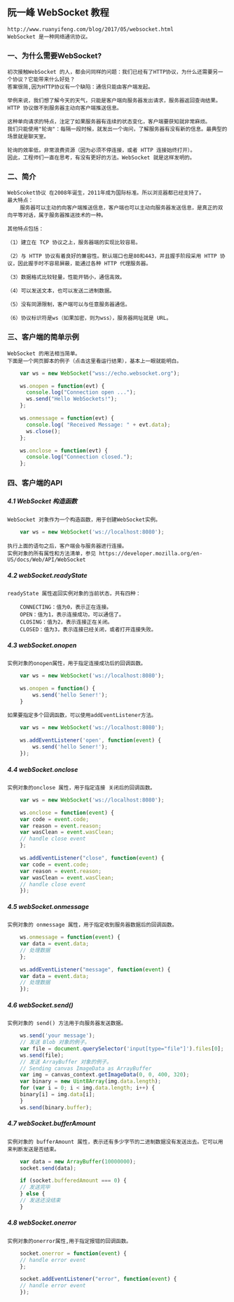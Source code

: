 ## 阮一峰 WebSocket 教程
    http://www.ruanyifeng.com/blog/2017/05/websocket.html
    WebSocket 是一种网络通讯协议。
### 一、为什么需要WebSocket?
    初次接触WebSocket 的人，都会问同样的问题：我们已经有了HTTP协议，为什么还需要另一个协议？它能带来什么好处？
    答案很简,因为HTTP协议有一个缺陷：通信只能由客户端发起。

    举例来说，我们想了解今天的天气，只能是客户端向服务器发出请求，服务器返回查询结果。HTTP 协议做不到服务器主动向客户端推送信息。
    
    这种单向请求的特点，注定了如果服务器有连续的状态变化，客户端要获知就非常麻烦。
    我们只能使用"轮询"：每隔一段时候，就发出一个询问，了解服务器有没有新的信息。最典型的场景就是聊天室。

    轮询的效率低，非常浪费资源（因为必须不停连接，或者 HTTP 连接始终打开）。
    因此，工程师们一直在思考，有没有更好的方法。WebSocket 就是这样发明的。

### 二、简介
    WebScoket协议 在2008年诞生，2011年成为国际标准。所以浏览器都已经支持了。
    最大特点：
        服务器可以主动的向客户端推送信息，客户端也可以主动向服务器发送信息，是真正的双向平等对话，属于服务器推送技术的一种。
    
    其他特点包括：

    （1）建立在 TCP 协议之上，服务器端的实现比较容易。

    （2）与 HTTP 协议有着良好的兼容性。默认端口也是80和443，并且握手阶段采用 HTTP 协议，因此握手时不容易屏蔽，能通过各种 HTTP 代理服务器。
    
    （3）数据格式比较轻量，性能开销小，通信高效。
    
    （4）可以发送文本，也可以发送二进制数据。
    
    （5）没有同源限制，客户端可以与任意服务器通信。
    
    （6）协议标识符是ws（如果加密，则为wss），服务器网址就是 URL。
### 三、客户端的简单示例
    WebSocket 的用法相当简单。
    下面是一个网页脚本的例子（点击这里看运行结果），基本上一眼就能明白。
    
```javascript
	var ws = new WebSocket("wss://echo.websocket.org");

	ws.onopen = function(evt) { 
	  console.log("Connection open ..."); 
	  ws.send("Hello WebSockets!");
	};

	ws.onmessage = function(evt) {
	  console.log( "Received Message: " + evt.data);
	  ws.close();
	};

	ws.onclose = function(evt) {
	  console.log("Connection closed.");
	};
```
### 四、客户端的API
##### 4.1 WebSocket 构造函数
    WebSocket 对象作为一个构造函数，用于创建WebSocket实例。
```javascript
    var ws = new WebSocket('ws://localhost:8080');
```
    执行上面的语句之后，客户端会与服务器进行连接。
    实例对象的所有属性和方法清单，参见 https://developer.mozilla.org/en-US/docs/Web/API/WebSocket
##### 4.2 webSocket.readyState
    readyState 属性返回实例对象的当前状态，共有四种：

        CONNECTING：值为0，表示正在连接。
        OPEN：值为1，表示连接成功，可以通信了。
        CLOSING：值为2，表示连接正在关闭。
        CLOSED：值为3，表示连接已经关闭，或者打开连接失败。
##### 4.3 webSocket.onopen
    实例对象的onopen属性，用于指定连接成功后的回调函数。
```javascript
    var ws = new WebSocket('ws://localhost:8080');

    ws.onopen = function() {
        ws.send('hello Sener!');
    }
```
    如果要指定多个回调函数，可以使用addEventListener方法。
```javascript
    var ws = new WebSocket('ws://localhost:8080');

    ws.addEventListener('open', function(event) {
        ws.send('hello Sener!');
    });
```
##### 4.4 webSocket.onclose
    实例对象的onclose 属性，用于指定连接 关闭后的回调函数。
```javascript
    var ws = new WebSocket('ws://localhost:8080');

    ws.onclose = function(event) {
    var code = event.code;
    var reason = event.reason;
    var wasClean = event.wasClean;
    // handle close event
    };

    ws.addEventListener("close", function(event) {
    var code = event.code;
    var reason = event.reason;
    var wasClean = event.wasClean;
    // handle close event
    });
```
##### 4.5 webSocket.onmessage
    实例对象的 onmessage 属性，用于指定收到服务器数据后的回调函数。

```javascript
    ws.onmessage = function(event) {
    var data = event.data;
    // 处理数据
    };

    ws.addEventListener("message", function(event) {
    var data = event.data;
    // 处理数据
    });
```
##### 4.6 webSocket.send()
    实例对象的 send() 方法用于向服务器发送数据。
```javascript
    ws.send('your message');
    // 发送 Blob 对象的例子。
    var file = document.querySelector('input[type="file"]').files[0];
    ws.send(file);
    // 发送 ArrayBuffer 对象的例子。
    // Sending canvas ImageData as ArrayBuffer
    var img = canvas_context.getImageData(0, 0, 400, 320);
    var binary = new Uint8Array(img.data.length);
    for (var i = 0; i < img.data.length; i++) {
    binary[i] = img.data[i];
    }
    ws.send(binary.buffer);
```

##### 4.7 webSocket.bufferAmount
    实例对象的 bufferAmount 属性，表示还有多少字节的二进制数据没有发送出去。它可以用来判断发送是否结束。
```javascript
    var data = new ArrayBuffer(10000000);
    socket.send(data);

    if (socket.bufferedAmount === 0) {
    // 发送完毕
    } else {
    // 发送还没结束
    }
```
##### 4.8 webSocket.onerror
    实例对象的onerror属性,用于指定报错的回调函数。
```javascript
    socket.onerror = function(event) {
    // handle error event
    };

    socket.addEventListener("error", function(event) {
    // handle error event
    });
```
